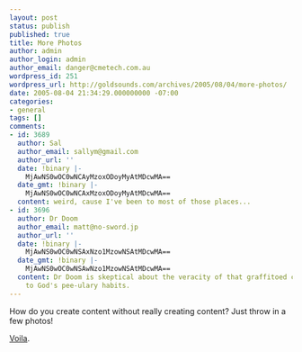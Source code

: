 ```yaml
---
layout: post
status: publish
published: true
title: More Photos
author: admin
author_login: admin
author_email: danger@cmetech.com.au
wordpress_id: 251
wordpress_url: http://goldsounds.com/archives/2005/08/04/more-photos/
date: 2005-08-04 21:34:29.000000000 -07:00
categories:
- general
tags: []
comments:
- id: 3689
  author: Sal
  author_email: sallym@gmail.com
  author_url: ''
  date: !binary |-
    MjAwNS0wOC0wNCAyMzoxODoyMyAtMDcwMA==
  date_gmt: !binary |-
    MjAwNS0wOC0wNCAxMzoxODoyMyAtMDcwMA==
  content: weird, cause I've been to most of those places...
- id: 3696
  author: Dr Doom
  author_email: matt@no-sword.jp
  author_url: ''
  date: !binary |-
    MjAwNS0wOC0wNSAxNzo1MzowNSAtMDcwMA==
  date_gmt: !binary |-
    MjAwNS0wOC0wNSAwNzo1MzowNSAtMDcwMA==
  content: Dr Doom is skeptical about the veracity of that graffitoed claim referring
    to God's pee-ulary habits.
---
```

How do you create content without really creating content? Just throw in a few photos!

<a href="http://homepage.mac.com/goldsounds/PhotoAlbum6.html">Voila</a>.
